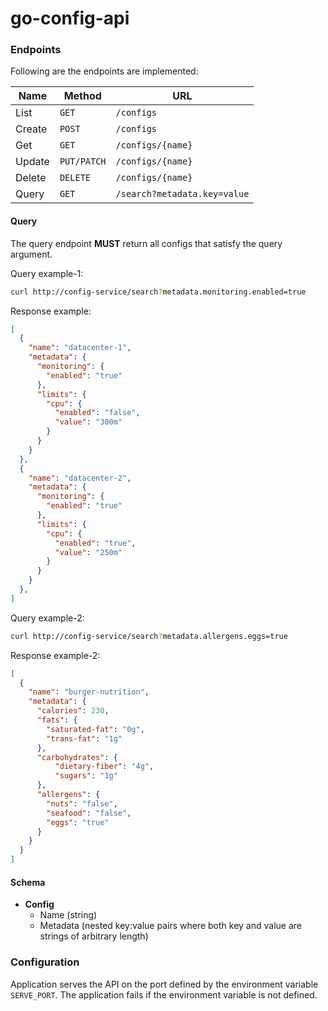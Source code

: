 # go-config-api

### Endpoints

Following are the endpoints are implemented:

| Name   | Method      | URL                          |
| ------ | ----------- | ---------------------------- |
| List   | `GET`       | `/configs`                   |
| Create | `POST`      | `/configs`                   |
| Get    | `GET`       | `/configs/{name}`            |
| Update | `PUT/PATCH` | `/configs/{name}`            |
| Delete | `DELETE`    | `/configs/{name}`            |
| Query  | `GET`       | `/search?metadata.key=value` |

#### Query

The query endpoint **MUST** return all configs that satisfy the query argument.

Query example-1:

```sh
curl http://config-service/search?metadata.monitoring.enabled=true
```

Response example:

```json
[
  {
    "name": "datacenter-1",
    "metadata": {
      "monitoring": {
        "enabled": "true"
      },
      "limits": {
        "cpu": {
          "enabled": "false",
          "value": "300m"
        }
      }
    }
  },
  {
    "name": "datacenter-2",
    "metadata": {
      "monitoring": {
        "enabled": "true"
      },
      "limits": {
        "cpu": {
          "enabled": "true",
          "value": "250m"
        }
      }
    }
  },
]
```


Query example-2:

```sh
curl http://config-service/search?metadata.allergens.eggs=true
```

Response example-2:

```json
[
  {
    "name": "burger-nutrition",
    "metadata": {
      "calories": 230,
      "fats": {
        "saturated-fat": "0g",
        "trans-fat": "1g"
      },
      "carbohydrates": {
          "dietary-fiber": "4g",
          "sugars": "1g"
      },
      "allergens": {
        "nuts": "false",
        "seafood": "false",
        "eggs": "true"
      }
    }
  }
]
```

#### Schema

- **Config**
  - Name (string)
  - Metadata (nested key:value pairs where both key and value are strings of arbitrary length)

### Configuration

Application serves the API on the port defined by the environment variable `SERVE_PORT`.
The application fails if the environment variable is not defined.
